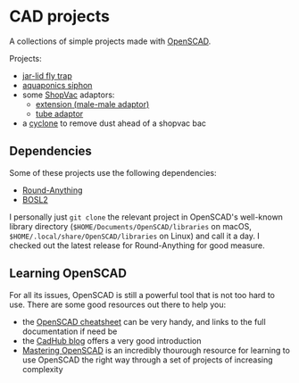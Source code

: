 # CAD projects

A collections of simple projects made with [OpenSCAD](https://openscad.org/).

Projects:

- [jar-lid fly trap](projects/flytrap.scad)
- [aquaponics siphon](projects/siphon.scad)
- some [ShopVac](https://www.printables.com/model/461256-shopvac-50mm-camlock-connectors-with-magnetic-catc) adaptors:
  - [extension (male-male adaptor)](projects/shopvac/extension.scad)
  - [tube adaptor](projects/shopvac/tube_adaptor.scad)
- a [cyclone](projects/shopvac/cyclone/cyclone.scad) to remove dust ahead of a shopvac bac

## Dependencies

Some of these projects use the following dependencies:

- [Round-Anything](https://github.com/Irev-Dev/Round-Anything/)
- [BOSL2](https://github.com/BelfrySCAD/BOSL2/)

I personally just `git clone` the relevant project in OpenSCAD's well-known library directory
(`$HOME/Documents/OpenSCAD/libraries` on macOS, `$HOME/.local/share/OpenSCAD/libraries` on Linux)
and call it a day. I checked out the latest release for Round-Anything for good measure.

## Learning OpenSCAD

For all its issues, OpenSCAD is still a powerful tool that is not too hard to use.
There are some good resources out there to help you:

- the [OpenSCAD cheatsheet](https://openscad.org/cheatsheet/) can be very handy, and links
  to the full documentation if need be
- the [CadHub blog](https://learn.cadhub.xyz/docs/definitive-beginners/your-openscad-journey)
  offers a very good introduction
- [Mastering OpenSCAD](https://mastering-openscad.eu/buch/) is an incredibly thourough resource
  for learning to use OpenSCAD the right way through a set of projects of increasing complexity
